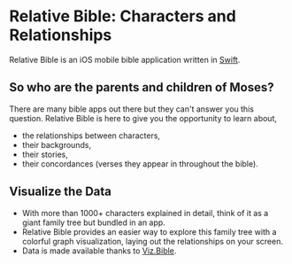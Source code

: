 # Relative Bible: Characters and Relationships

Relative Bible is an iOS mobile bible application written in [Swift](https://developer.apple.com/swift/).

## So who are the parents and children of Moses?

There are many bible apps out there but they can't answer you this question. 
Relative Bible is here to give you the opportunity to learn about,
* the relationships between characters, 
* their backgrounds,
* their stories,
* their concordances (verses they appear in throughout the bible). 

## Visualize the Data

* With more than 1000+ characters explained in detail, think of it as a giant family tree but bundled in an app. 
* Relative Bible provides an easier way to explore this family tree with a colorful graph visualization, laying out the relationships on your screen.
* Data is made available thanks to [Viz.Bible](https://m.viz.bible/).
